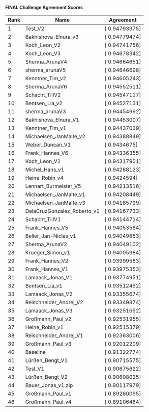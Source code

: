 **FINAL Challenge Agreement Scores**



|Rank|Name|Agreement|
|----|-----|---|
|1|Test_V2|[ 0.94793975]|
|2|Bakhishova_Elnura_v3|[ 0.94779474]|
|3|Koch_Leon_V2|[ 0.94741756]|
|4|Koch_Leon_V3|[ 0.94678342]|
|5|Sherma_ArunaV4|[ 0.94664651]|
|6|sherma_arunaV5|[ 0.94646698]|
|7|Kenntner_Tim_v2|[ 0.94605243]|
|8|Sherma_ArunaV6|[ 0.94552511]|
|9|Schacht_TillV2|[ 0.94547117]|
|10|Bentsen_Lia_v2|[ 0.94527131]|
|11|sherma_arunaV3|[ 0.94454992]|
|12|Bakhishova_Elnura_V1|[ 0.94453007]|
|13|Kenntner_Tim_v1|[ 0.94437039]|
|14|Michaelsen_JanMalte_v2|[ 0.94388849]|
|15|Weber_Duncan_V1|[ 0.9434675]|
|16|Frank_Hannes_V6|[ 0.94336355]|
|17|Koch_Leon_V1|[ 0.94317901]|
|18|Michel_Hans_v1|[ 0.94288123]|
|19|Heine_Robin_v4|[ 0.9424594]|
|20|Lennart_Burmeister_V5|[ 0.94213516]|
|21|Michaelsen_JanMalte_v1|[ 0.94208449]|
|22|Michaelsen_JanMalte_v3|[ 0.94185799]|
|23|DelaCruzGonzalez_Roberto_v1|[ 0.94167733]|
|24|Schacht_TillV1|[ 0.94144714]|
|25|Frank_Hannes_V5|[ 0.94053584]|
|26|Beller_Jan-Niclas_v1|[ 0.94049853]|
|27|Sherma_ArunaV2|[ 0.94049102]|
|28|Krueger_Simon_v1|[ 0.94005984]|
|29|Frank_Hannes_V2|[ 0.93999583]|
|30|Frank_Hannes_V1|[ 0.93975353]|
|31|Lamaack_Jonas_V1|[ 0.93774951]|
|32|Bentsen_Lia_v1|[ 0.93512452]|
|33|Lamaack_Jonas_V2|[ 0.93355674]|
|34|Reischneider_Andrej_V2|[ 0.93349874]|
|35|Lamaack_Jonas_V3|[ 0.93251652]|
|36|Großmann_Paul_v2|[ 0.92531955]|
|37|Heine_Robin_v1|[ 0.92515379]|
|38|Reischneider_Andrej_V1|[ 0.92363006]|
|39|Großmann_Paul_v3|[ 0.92012209]|
|40|Baseline|[ 0.91322774]|
|41|Lürßen_Bengt_V1|[ 0.90715575]|
|42|Test_V1|[ 0.90675622]|
|43|Lürßen_Bengt_V2|[ 0.90608025]|
|44|Bauer_Jonas_v1.zip|[ 0.90117979]|
|45|Großmann_Paul_v1|[ 0.89260095]|
|46|Großmann_Paul_v4|[ 0.89106464]|
